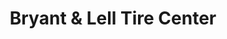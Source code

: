 ---
title: "Bryant & Lell Tire Center"
url: /travelers-rest/bryant-und-lell-tire-center/
shop: Reifen
---